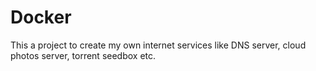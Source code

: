 # Docker

This a project to create my own internet services like DNS server, cloud photos server, torrent seedbox etc.
